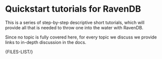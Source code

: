 ﻿# Quickstart tutorials for RavenDB

This is a series of step-by-step descriptive short tutorials, which will provide all that is needed to throw one into the water with RavenDB.

Since no topic is fully covered here, for every topic we discuss we provide links to in-depth discussion in the docs.

{FILES-LIST/}